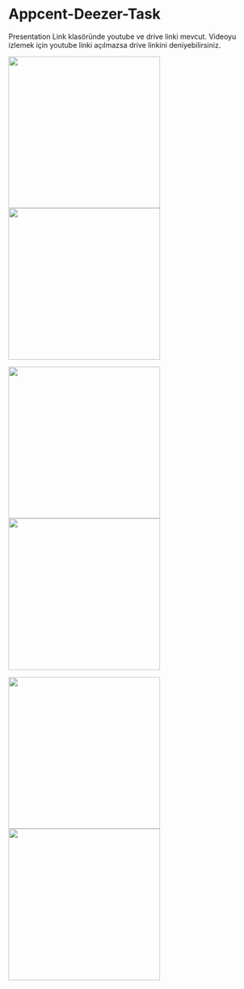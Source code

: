 # Appcent-Deezer-Task

Presentation Link klasöründe youtube ve drive linki mevcut. 
Videoyu izlemek için youtube linki açılmazsa drive linkini deniyebilirsiniz.

<img src="Images/ss1.png" width= "300"> <img src="Images/ss2.png" width= "300">

<img src="Images/ss3.png" width= "300"> <img src="Images/ss4.png" width= "300">

<img src="Images/ss5.png" width= "300"> <img src="Images/ss6.png" width= "300">
